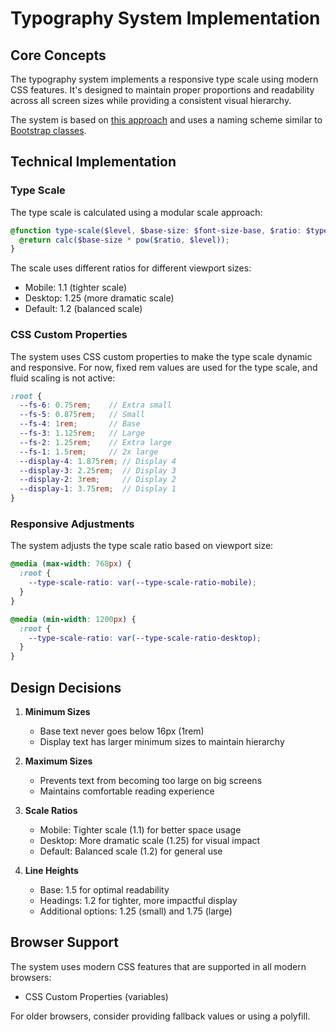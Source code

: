 # Typography System Implementation

## Core Concepts

The typography system implements a responsive type scale using modern CSS features. It's designed to maintain proper proportions and readability across all screen sizes while providing a consistent visual hierarchy.

The system is based on [this approach](https://typescale.net/responsive-typography.html) and uses a naming scheme similar to [Bootstrap classes](https://bootstrap-cheatsheet.themeselection.com/). 

## Technical Implementation

### Type Scale

The type scale is calculated using a modular scale approach:

```scss
@function type-scale($level, $base-size: $font-size-base, $ratio: $type-scale-ratio) {
  @return calc($base-size * pow($ratio, $level));
}
```

The scale uses different ratios for different viewport sizes:
- Mobile: 1.1 (tighter scale)
- Desktop: 1.25 (more dramatic scale)
- Default: 1.2 (balanced scale)

### CSS Custom Properties

The system uses CSS custom properties to make the type scale dynamic and responsive. For now, fixed rem values are used for the type scale, and fluid scaling is not active:

```scss
:root {
  --fs-6: 0.75rem;    // Extra small
  --fs-5: 0.875rem;   // Small
  --fs-4: 1rem;       // Base
  --fs-3: 1.125rem;   // Large
  --fs-2: 1.25rem;    // Extra large
  --fs-1: 1.5rem;     // 2x large
  --display-4: 1.875rem; // Display 4
  --display-3: 2.25rem;  // Display 3
  --display-2: 3rem;     // Display 2
  --display-1: 3.75rem;  // Display 1
}
```

### Responsive Adjustments

The system adjusts the type scale ratio based on viewport size:

```scss
@media (max-width: 768px) {
  :root {
    --type-scale-ratio: var(--type-scale-ratio-mobile);
  }
}

@media (min-width: 1200px) {
  :root {
    --type-scale-ratio: var(--type-scale-ratio-desktop);
  }
}
```

## Design Decisions

1. **Minimum Sizes**
   - Base text never goes below 16px (1rem)
   - Display text has larger minimum sizes to maintain hierarchy

2. **Maximum Sizes**
   - Prevents text from becoming too large on big screens
   - Maintains comfortable reading experience

3. **Scale Ratios**
   - Mobile: Tighter scale (1.1) for better space usage
   - Desktop: More dramatic scale (1.25) for visual impact
   - Default: Balanced scale (1.2) for general use

4. **Line Heights**
   - Base: 1.5 for optimal readability
   - Headings: 1.2 for tighter, more impactful display
   - Additional options: 1.25 (small) and 1.75 (large)

## Browser Support

The system uses modern CSS features that are supported in all modern browsers:
- CSS Custom Properties (variables)

For older browsers, consider providing fallback values or using a polyfill.
